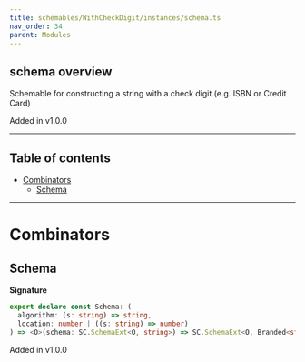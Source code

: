 ```yaml
---
title: schemables/WithCheckDigit/instances/schema.ts
nav_order: 34
parent: Modules
---
```


## schema overview

Schemable for constructing a string with a check digit (e.g. ISBN or Credit Card)

Added in v1.0.0

---

<h2 class="text-delta">Table of contents</h2>

- [Combinators](#combinators)
  - [Schema](#schema)

---

# Combinators

## Schema

**Signature**

```ts
export declare const Schema: (
  algorithm: (s: string) => string,
  location: number | ((s: string) => number)
) => <O>(schema: SC.SchemaExt<O, string>) => SC.SchemaExt<O, Branded<string, CheckDigitVerified>>
```

Added in v1.0.0
